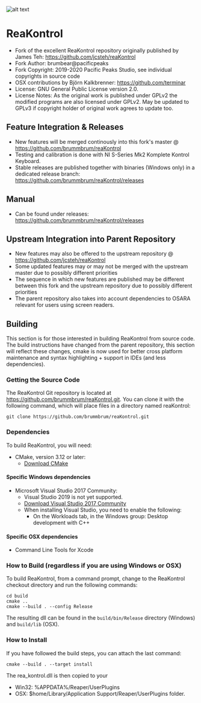 ![alt text](ReaKontrol_v093pp.png?raw=true)

# ReaKontrol
- Fork of the excellent ReaKontrol repository originally published by James Teh: https://github.com/jcsteh/reaKontrol
- Fork Author: brumbear@pacificpeaks
- Fork Copyright: 2019-2020 Pacific Peaks Studio, see individual copyrights in source code
- OSX contributions by Björn Kalkbrenner: https://github.com/terminar
- License: GNU General Public License version 2.0.
- License Notes: As the original work is published under GPLv2 the modified programs are also licensed under GPLv2. May be updated to GPLv3 if copyright holder of original work agrees to update too.

## Feature Integration & Releases
- New features will be merged continously into this fork's master @ https://github.com/brummbrum/reaKontrol
- Testing and calibration is done with NI S-Series Mk2 Komplete Kontrol Keyboard.
- Stable releases are published together with binaries (Windows only) in a dedicated release branch: https://github.com/brummbrum/reaKontrol/releases

## Manual
- Can be found under releases: https://github.com/brummbrum/reaKontrol/releases

## Upstream Integration into Parent Repository
- New features may also be offered to the upstream repository @ https://github.com/jcsteh/reaKontrol
- Some updated features may or may not be merged with the upstream master due to possibly different priorities
- The sequence in which new features are published may be different between this fork and the upstream repository due to possibly different priorities
- The parent repository also takes into account dependencies to OSARA relevant for users using screen readers.

## Building
This section is for those interested in building ReaKontrol from source code.
The build instructions have changed from the parent repository, this section will reflect these changes,
cmake is now used for better cross platform maintenance and syntax highlighting + support in IDEs (and less dependencies).

### Getting the Source Code
The ReaKontrol Git repository is located at https://github.com/brummbrum/reaKontrol.git.
You can clone it with the following command, which will place files in a directory named reaKontrol:

```
git clone https://github.com/brummbrum/reaKontrol.git
```

### Dependencies
To build ReaKontrol, you will need:

- CMake, version 3.12 or later:
    * [Download CMake](https://cmake.org/download/)

#### Specific Windows dependencies

- Microsoft Visual Studio 2017 Community:
    * Visual Studio 2019 is not yet supported.
    * [Download Visual Studio 2017 Community](https://visualstudio.microsoft.com/thank-you-downloading-visual-studio/?sku=Community&rel=15)
    * When installing Visual Studio, you need to enable the following:
        - On the Workloads tab, in the Windows group: Desktop development with C++

#### Specific OSX dependencies

- Command Line Tools for Xcode

### How to Build (regardless if you are using Windows or OSX)
To build ReaKontrol, from a command prompt, change to the ReaKontrol checkout directory and run the following commands:
```
cd build
cmake ..
cmake --build . --config Release
```
The resulting dll can be found in the `build/bin/Release` directory (Windows) and `build/lib` (OSX).

### How to Install
If you have followed the build steps, you can attach the last command:
```
cmake --build . --target install
```
The rea_kontrol.dll is then copied to your
- Win32: %APPDATA%/Reaper/UserPlugins
- OSX: $home/Library/Application Support/Reaper/UserPlugins
 folder.
